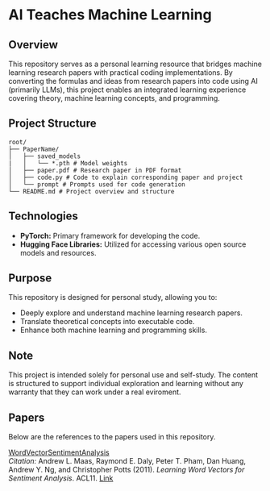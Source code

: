# AI Teaches Machine Learning

## Overview
This repository serves as a personal learning resource that bridges machine learning research papers with practical coding implementations. By converting the formulas and ideas from research papers into code using AI (primarily LLMs), this project enables an integrated learning experience covering theory, machine learning concepts, and programming.

## Project Structure
```
root/  
├── PaperName/ 
│   ├── saved_models
|   │   └── *.pth # Model weights
│   ├── paper.pdf # Research paper in PDF format 
│   ├── code.py # Code to explain corresponding paper and project 
│   └── prompt # Prompts used for code generation      
└── README.md # Project overview and structure
```

## Technologies
- **PyTorch:** Primary framework for developing the code.
- **Hugging Face Libraries:** Utilized for accessing various open source models and resources.

## Purpose
This repository is designed for personal study, allowing you to:
- Deeply explore and understand machine learning research papers.
- Translate theoretical concepts into executable code.
- Enhance both machine learning and programming skills.

## Note
This project is intended solely for personal use and self-study. The content is structured to support individual exploration and learning without any warranty that they can work under a real eviroment.

## Papers
Below are the references to the papers used in this repository.

[WordVectorSentimentAnalysis](./WordVectorSentimentAnalysis)  
  *Citation:* Andrew L. Maas, Raymond E. Daly, Peter T. Pham, Dan Huang,
Andrew Y. Ng, and Christopher Potts (2011). *Learning Word Vectors for Sentiment Analysis*. ACL11. [Link](https://aclanthology.org/P11-1015/)